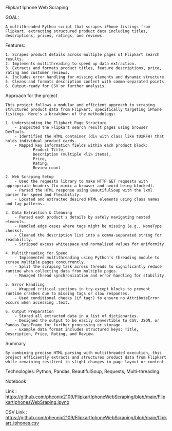 
Flipkart Iphone Web Scraping


GOAL:

    A multithreaded Python script that scrapes iPhone listings from Flipkart, extracting structured product data including titles, descriptions, prices, ratings, and reviews.
    
Features:

    1. Scrapes product details across multiple pages of Flipkart search results.
    2. Implements multithreading to speed up data extraction.
    3. Extracts and formats product titles, feature descriptions, price, rating and customer reviews.
    4. Includes error handling for missing elements and dynamic structure.
    5. Cleans and formats description content with comma-separated points.
    6. Output-ready for CSV or further analysis.

Approach for the project

    This project follows a modular and efficient approach to scraping structured product data from Flipkart, specifically targeting iPhone listings. Here's a breakdown of the methodology:

    1. Understanding the Flipkart Page Structure
        - Inspected the Flipkart search result pages using browser DevTools.
        - Identified the HTML container (div with class like tUxRFH) that holds individual product cards.
        - Mapped key information fields within each product block:
                Product Title,
                Description (multiple <li> items),
                Price,
                Rating,
                Review count

    2. Web Scraping Setup
        - Used the requests library to make HTTP GET requests with appropriate headers (to mimic a browser and avoid being blocked).
        - Parsed the HTML response using BeautifulSoup with the lxml parser for speed and flexibility.
        - Located and extracted desired HTML elements using class names and tag patterns.

    3. Data Extraction & Cleaning
        - Parsed each product's details by safely navigating nested elements.
        - Handled edge cases where tags might be missing (e.g., NoneType checks).
        - Cleaned the description list into a comma-separated string for readability.
        - Stripped excess whitespace and normalized values for uniformity.

    4. Multithreading for Speed
        - Implemented multithreading using Python’s threading module to scrape multiple pages concurrently.
        - Split the scraping task across threads to significantly reduce runtime when collecting data from multiple pages.
        - Managed thread synchronization and error handling for stability.

    5. Error Handling
        - Wrapped critical sections in try-except blocks to prevent runtime crashes due to missing tags or slow responses.
        - Used conditional checks (if tag:) to ensure no AttributeError occurs when accessing .text.

    6. Output Preparation
        - Stored all extracted data in a list of dictionaries.
        - Designed the output to be easily convertible to CSV, JSON, or Pandas DataFrame for further processing or storage.
        - Example data format includes structured keys: Title, Description, Price, Rating, and Review.

Summary
        
    By combining precise HTML parsing with multithreaded execution, this project efficiently extracts and structures product data from Flipkart while remaining resilient to slight changes in page layout or content.


Technologies: Python, Pandas, BeautifulSoup, Requests, Multi-threading.

Notebook

Link : https://github.com/pheonix2109/FlipkartIphoneWebScraping/blob/main/FlipkartIphonesWebSraping.ipynb

CSV 
Link : https://github.com/pheonix2109/FlipkartIphoneWebScraping/blob/main/flipkart_iphones.csv
